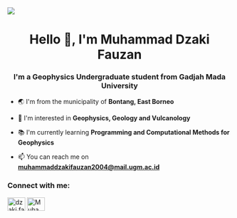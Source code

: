 <img align="center" src="https://pbs.twimg.com/media/FP_rZyHXIA00-J-.jpg:small"/>
<h1 align="center">Hello 👋, I'm Muhammad Dzaki Fauzan</h1>
<h3 align="center">I'm a Geophysics Undergraduate student from Gadjah Mada University</h3>

- 🌏 I'm from the municipality of **Bontang, East Borneo**
- 🌋 I'm interested in **Geophysics, Geology and Vulcanology**
- 📚 I'm currently learning **Programming and Computational Methods for Geophysics**

- 📫 You can reach me on **muhammaddzakifauzan2004@mail.ugm.ac.id**

<h3 align="left">Connect with me:</h3>
<p align="left">
<a href="https://instagram.com/dzaki.fauzannn" target="blank"><img align="center" src="https://raw.githubusercontent.com/rahuldkjain/github-profile-readme-generator/master/src/images/icons/Social/instagram.svg" alt="dzaki.fauzannn" height="30" width="40"/></a>
<a href="https://www.linkedin.com/in/muhammad-dzaki-fauzan-32766a255/" target="blank"><img align="center" src="https://raw.githubusercontent.com/rahuldkjain/github-profile-readme-generator/master/src/images/icons/Social/linked-in-alt.svg" alt="Muhammad Dzaki Fauzan" height="30" width="40"/></a>
</p>
